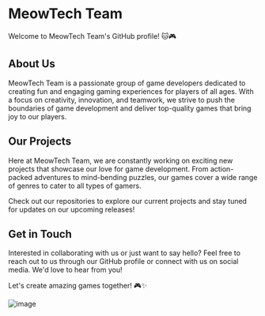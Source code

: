 # MeowTech Team

Welcome to MeowTech Team's GitHub profile! 🐱🎮

## About Us

MeowTech Team is a passionate group of game developers dedicated to creating fun and engaging gaming experiences for players of all ages. With a focus on creativity, innovation, and teamwork, we strive to push the boundaries of game development and deliver top-quality games that bring joy to our players.

## Our Projects

Here at MeowTech Team, we are constantly working on exciting new projects that showcase our love for game development. From action-packed adventures to mind-bending puzzles, our games cover a wide range of genres to cater to all types of gamers.

Check out our repositories to explore our current projects and stay tuned for updates on our upcoming releases!

## Get in Touch

Interested in collaborating with us or just want to say hello? Feel free to reach out to us through our GitHub profile or connect with us on social media. We'd love to hear from you!

Let's create amazing games together! 🎮✨

<!--![MeowTech Team Logo](https://example.com/logo.png)-->
![image](https://github.com/MeowTech-Team/.github/assets/132720404/c19f5bf8-94bb-44fa-825c-25f82f4e3c1a)

<!--

**Here are some ideas to get you started:**

🙋‍♀️ A short introduction - what is your organization all about?
🌈 Contribution guidelines - how can the community get involved?
👩‍💻 Useful resources - where can the community find your docs? Is there anything else the community should know?
🍿 Fun facts - what does your team eat for breakfast?
🧙 Remember, you can do mighty things with the power of [Markdown](https://docs.github.com/github/writing-on-github/getting-started-with-writing-and-formatting-on-github/basic-writing-and-formatting-syntax)
-->

